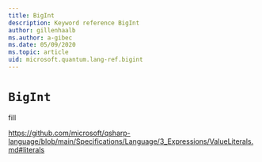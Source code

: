 ```yaml
---
title: BigInt
description: Keyword reference BigInt
author: gillenhaalb
ms.author: a-gibec
ms.date: 05/09/2020
ms.topic: article
uid: microsoft.quantum.lang-ref.bigint
---
```


# `BigInt`

fill

https://github.com/microsoft/qsharp-language/blob/main/Specifications/Language/3_Expressions/ValueLiterals.md#literals
